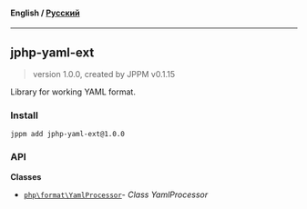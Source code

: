 #### **English** / [Русский](README.ru.md)

---

## jphp-yaml-ext
> version 1.0.0, created by JPPM v0.1.15

Library for working YAML format.

### Install
```
jppm add jphp-yaml-ext@1.0.0
```

### API
**Classes**
- [`php\format\YamlProcessor`](api-docs/classes/php/format/YamlProcessor.md)- _Class YamlProcessor_